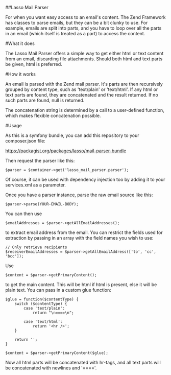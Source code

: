 ##Lasso Mail Parser

For when you want easy access to an email's content. The Zend Framework has classes to parse emails,
but they can be a bit clunky to use. For example, emails are split into parts, and you have to loop
over all the parts in an email (which itself is treated as a part) to access the content.

#What it does

The Lasso Mail Parser offers a simple way to get either html or text content from an email, discarding
file attachments. Should both html and text parts be given, html is preferred.

#How it works

An email is parsed with the Zend mail parser. It's parts are then recursively grouped by content type,
such as 'text/plain' or 'text/html'. If any html or text parts are found, they are concatenated and the
result returned. If no such parts are found, null is returned.

The concatenation string is determined by a call to a user-defined function, which makes flexible concatenation
possible.

#Usage

As this is a symfony bundle, you can add this repository to your composer.json file:


https://packagist.org/packages/lasso/mail-parser-bundle


Then request the parser like this:

    $parser = $container->get('lasso_mail_parser.parser');

Of course, it can be used with dependency injection too by adding it to your services.xml as a parameter.

Once you have a parser instance, parse the raw email source like this:

    $parser->parse(YOUR-EMAIL-BODY);

You can then use

    $emailAddresses = $parser->getAllEmailAddresses();

to extract email address from the email. You can restrict the fields used for extraction by passing in an
array with the field names you wish to use:

    // Only retrieve recipients
    $receiverEmailAddresses = $parser->getAllEmailAddress(['to', 'cc', 'bcc']);

Use

    $content = $parser->getPrimaryContent();

to get the main content. This will be html if html is present, else it will be plain text. You can pass in
a custom glue function:

    $glue = function($contentType) {
        switch ($contentType) {
            case 'text/plain':
                return "\n====\n";

            case 'text/html':
                return '<hr />';
        }

        return '';
    }

    $content = $parser->getPrimaryContent($glue);

Now all html parts will be concatenated with hr-tags, and all text parts will be concatenated with
newlines and '===='.
